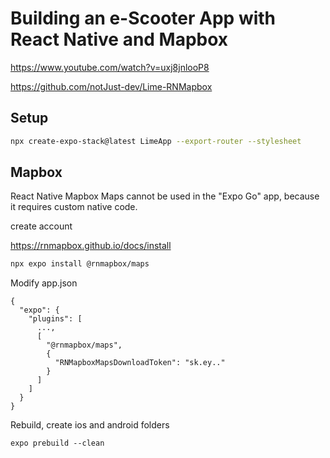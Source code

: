 # Building an e-Scooter App with React Native and Mapbox
https://www.youtube.com/watch?v=uxj8jnlooP8

https://github.com/notJust-dev/Lime-RNMapbox

## Setup
```bash
npx create-expo-stack@latest LimeApp --export-router --stylesheet
```

## Mapbox
React Native Mapbox Maps cannot be used in the "Expo Go" app, because it requires custom native code.

create account

https://rnmapbox.github.io/docs/install
```bash
npx expo install @rnmapbox/maps
```
Modify app.json
```
{
  "expo": {
    "plugins": [
      ...,
      [
        "@rnmapbox/maps",
        {
          "RNMapboxMapsDownloadToken": "sk.ey.."
        }
      ]
    ]
  }
}
```

Rebuild, create ios and android folders
```
expo prebuild --clean
```